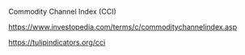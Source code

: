 Commodity Channel Index (CCI)

https://www.investopedia.com/terms/c/commoditychannelindex.asp

https://tulipindicators.org/cci
